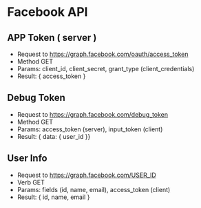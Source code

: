 # Facebook API

## APP Token ( server )

* Request to https://graph.facebook.com/oauth/access_token
* Method GET
* Params: client_id, client_secret, grant_type (client_credentials)
* Result: { access_token }

## Debug Token
* Request to https://graph.facebook.com/debug_token
* Method GET
* Params: access_token (server), input_token (client)
* Result: { data: { user_id }}

## User Info
* Request to https://graph.facebook.com/USER_ID
* Verb GET
* Params: fields (id, name, email), access_token (client)
* Result: { id, name, email }
